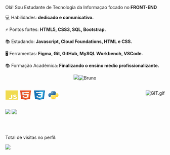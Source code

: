 Olá! Sou Estudante de Tecnologia da Informaçao focado no<strong> FRONT-END</strong> 

💻 Habilidades:<strong> dedicado e comunicativo.</strong> 

⚡ Pontos fortes: <strong>HTML5, CSS3, SQL, Bootstrap.</strong>

📚 Estudando:<strong> Javascript, Cloud Foundations, HTML e CSS.</strong>

🖥️ Ferramentas:<strong> Figma, Git, GitHub, MySQL Workbench, VSCode.</strong>

📚 Formação Acadêmica:<strong> Finalizando o ensino médio profissionalizante.</strong>

<p align="center" >
  <img height="130em" src="https://github-readme-stats.vercel.app/api?username=BrunoPereiraa&show_icons=true&theme=0061C3&bg_color=181818&text_color=fff"/><img height="130em" src="https://github-readme-stats.vercel.app/api/top-langs?username=BrunoPereiraa&show_icons=true&theme=0061C3&bg_color=181818&text_color=fff&layout=compact" alt="Bruno"/>
</p>

  
<div style="display: inline_block"><br>
  <img align="center" alt="Bruno-Js" height="30" width="40" src="https://raw.githubusercontent.com/devicons/devicon/master/icons/javascript/javascript-plain.svg">
  <img align="center" alt="Bruno-HTML" height="30" width="40" src="https://raw.githubusercontent.com/devicons/devicon/master/icons/html5/html5-original.svg">
  <img align="center" alt="Bruno-CSS" height="30" width="40" src="https://raw.githubusercontent.com/devicons/devicon/master/icons/css3/css3-original.svg">
  <img align="center" alt="Bruno-Python" height="30" width="40" src="https://raw.githubusercontent.com/devicons/devicon/master/icons/python/python-original.svg">
  <img align="right" alt="GIT.gif" src="https://c.tenor.com/XU5qZNJA2JIAAAAj/zenitsu-pixel-art.gif">

</div>

##
  
<div> 
  <p align="left">
  <a href = "mailto:bruno.apm5@gmail.com"><img src="https://img.shields.io/badge/Gmail-D14836?style=for-the-badge&logo=gmail&logoColor=white" target="_blank"></a>
 
  <a href="https://www.linkedin.com/in/bruno-pereiraa/" alt="Linkedin">
   <img src="https://img.shields.io/badge/-LinkedIn-%230077B5?style=for-the-badge&logo=linkedin&logoColor=white"></a>
</div>
<br />
<br />

<div align="left">
<p>Total de visitas no perfil:</p>
<p align>
    <img src="https://profile-counter.glitch.me/BrunoPereiraa/count.svg"/>
</p>
</div>
  

